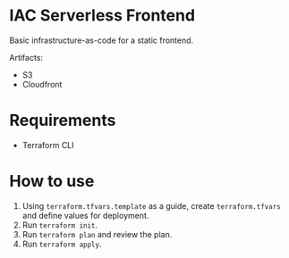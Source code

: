 # IAC Serverless Frontend

Basic infrastructure-as-code for a static frontend.

Artifacts:
- S3
- Cloudfront

# Requirements
- Terraform CLI

# How to use
1. Using `terraform.tfvars.template` as a guide, create `terraform.tfvars` and define values for deployment.
2. Run `terraform init`.
3. Run `terraform plan` and review the plan.
4. Run `terraform apply`.
